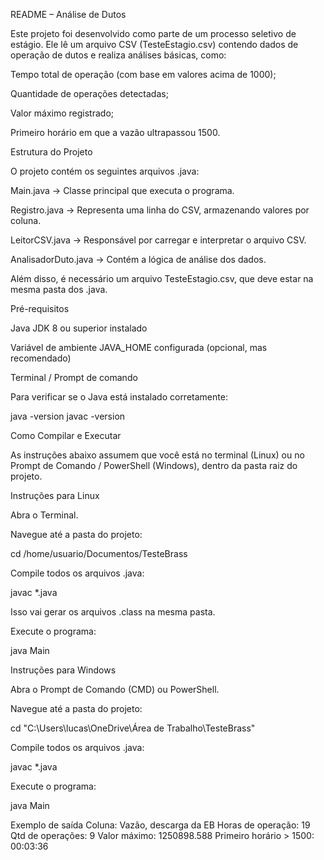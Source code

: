  README – Análise de Dutos

Este projeto foi desenvolvido como parte de um processo seletivo de estágio.
Ele lê um arquivo CSV (TesteEstagio.csv) contendo dados de operação de dutos e realiza análises básicas, como:

Tempo total de operação (com base em valores acima de 1000);

Quantidade de operações detectadas;

Valor máximo registrado;

Primeiro horário em que a vazão ultrapassou 1500.

 Estrutura do Projeto

O projeto contém os seguintes arquivos .java:

Main.java → Classe principal que executa o programa.

Registro.java → Representa uma linha do CSV, armazenando valores por coluna.

LeitorCSV.java → Responsável por carregar e interpretar o arquivo CSV.

AnalisadorDuto.java → Contém a lógica de análise dos dados.

Além disso, é necessário um arquivo TesteEstagio.csv, que deve estar na mesma pasta dos .java.

 Pré-requisitos

Java JDK 8 ou superior instalado

Variável de ambiente JAVA_HOME configurada (opcional, mas recomendado)

Terminal / Prompt de comando

Para verificar se o Java está instalado corretamente:

java -version
javac -version

Como Compilar e Executar

As instruções abaixo assumem que você está no terminal (Linux) ou no Prompt de Comando / PowerShell (Windows), dentro da pasta raiz do projeto.

Instruções para Linux

Abra o Terminal.

Navegue até a pasta do projeto:

cd /home/usuario/Documentos/TesteBrass


Compile todos os arquivos .java:

javac *.java


Isso vai gerar os arquivos .class na mesma pasta.

Execute o programa:

java Main

Instruções para Windows

Abra o Prompt de Comando (CMD) ou PowerShell.

Navegue até a pasta do projeto:

cd "C:\Users\lucas\OneDrive\Área de Trabalho\TesteBrass"


Compile todos os arquivos .java:

javac *.java


Execute o programa:

java Main

Exemplo de saída
Coluna: Vazão, descarga da EB
Horas de operação: 19
Qtd de operações: 9
Valor máximo: 1250898.588
Primeiro horário > 1500: 00:03:36
